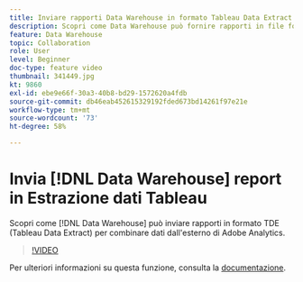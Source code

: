 ```yaml
---
title: Inviare rapporti Data Warehouse in formato Tableau Data Extract
description: Scopri come Data Warehouse può fornire rapporti in file formato TDE (Tableau Data Extract) per consentire di democratizzare e combinare dati dall’esterno di Adobe Analytics.
feature: Data Warehouse
topic: Collaboration
role: User
level: Beginner
doc-type: feature video
thumbnail: 341449.jpg
kt: 9860
exl-id: ebe9e66f-30a3-40b8-bd29-1572620a4fdb
source-git-commit: db46eab452615329192fded673bd14261f97e21e
workflow-type: tm+mt
source-wordcount: '73'
ht-degree: 58%

---
```


# Invia [!DNL Data Warehouse] report in Estrazione dati Tableau

Scopri come [!DNL Data Warehouse] può inviare rapporti in formato TDE (Tableau Data Extract) per combinare dati dall&#39;esterno di Adobe Analytics.

>[!VIDEO](https://video.tv.adobe.com/v/341449/?quality=12&learn=on)

Per ulteriori informazioni su questa funzione, consulta la [documentazione](https://experienceleague.adobe.com/it/docs/analytics/export/data-warehouse/t-tableau).
